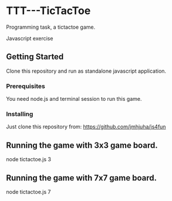 # TTT---TicTacToe

Programming task, a tictactoe game.

Javascript exercise

## Getting Started

Clone this repository and run as standalone javascript application.

### Prerequisites

You need node.js and terminal session to run this game.

### Installing

Just clone this repository from: https://github.com/jmhjuha/js4fun

## Running the game with 3x3 game board.

node tictactoe.js 3

## Running the game with 7x7 game board.

node tictactoe.js 7
